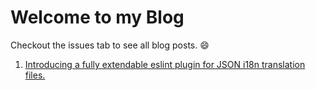 # Welcome to my Blog

Checkout the issues tab to see all blog posts. :smile:

1. [Introducing a fully extendable eslint plugin for JSON i18n translation files.](https://github.com/mayank23/blog/issues/1)
